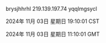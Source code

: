 brysjhhrhl 219.139.197.74 yqqlmgsycl

2024年 11月 03日 星期日 19:10:01 CST

2024年 11月 03日 星期日 11:10:01 GMT
